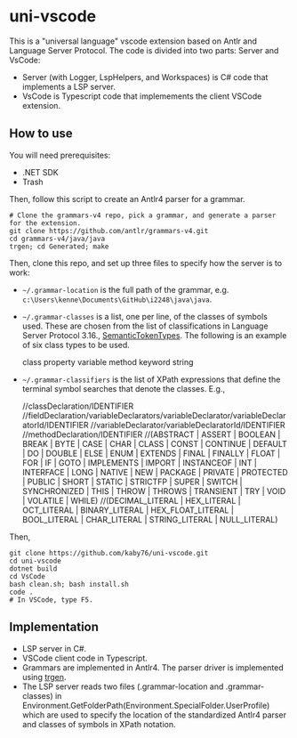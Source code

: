 # uni-vscode

This is a "universal language" vscode extension based on Antlr
and Language Server Protocol. The code is divided into two parts:
Server and VsCode:

* Server (with Logger, LspHelpers, and Workspaces) is C# code that
implements a LSP server.
* VsCode is Typescript code that implemements the client VSCode
extension.

## How to use

You will need prerequisites:

* .NET SDK
* Trash

Then, follow this script to create an Antlr4 parser for a grammar.

    # Clone the grammars-v4 repo, pick a grammar, and generate a parser for the extension.
    git clone https://github.com/antlr/grammars-v4.git
    cd grammars-v4/java/java
    trgen; cd Generated; make

Then, clone this repo, and set up three files to specify how the server
is to work:

* `~/.grammar-location` is the full path of the grammar, e.g.
`c:\Users\kenne\Documents\GitHub\i2248\java\java`.
* `~/.grammar-classes` is a list, one per line, of the classes
of symbols used. These are chosen from the list of classifications
in Language Server Protocol 3.16.,
[SemanticTokenTypes](https://microsoft.github.io/language-server-protocol/specifications/specification-current/#textDocument_semanticTokens).
The following is an example of six class types to be used.

    class
    property
    variable
    method
    keyword
    string

* `~/.grammar-classifiers` is the list of XPath expressions that
define the terminal symbol searches that denote the classes. E.g.,

    //classDeclaration/IDENTIFIER
    //fieldDeclaration/variableDeclarators/variableDeclarator/variableDeclaratorId/IDENTIFIER
    //variableDeclarator/variableDeclaratorId/IDENTIFIER
    //methodDeclaration/IDENTIFIER
    //(ABSTRACT | ASSERT | BOOLEAN | BREAK | BYTE | CASE | CHAR | CLASS | CONST | CONTINUE | DEFAULT | DO | DOUBLE | ELSE | ENUM | EXTENDS | FINAL | FINALLY | FLOAT | FOR | IF | GOTO | IMPLEMENTS | IMPORT | INSTANCEOF | INT | INTERFACE | LONG | NATIVE | NEW | PACKAGE | PRIVATE | PROTECTED | PUBLIC | SHORT | STATIC | STRICTFP | SUPER | SWITCH | SYNCHRONIZED | THIS | THROW | THROWS | TRANSIENT | TRY | VOID | VOLATILE | WHILE)
    //(DECIMAL_LITERAL | HEX_LITERAL | OCT_LITERAL | BINARY_LITERAL | HEX_FLOAT_LITERAL | BOOL_LITERAL | CHAR_LITERAL | STRING_LITERAL | NULL_LITERAL)

Then, 

    git clone https://github.com/kaby76/uni-vscode.git
    cd uni-vscode
    dotnet build
    cd VsCode
    bash clean.sh; bash install.sh
    code .
    # In VSCode, type F5.

## Implementation

* LSP server in C#.
* VSCode client code in Typescript.
* Grammars are implemented in Antlr4. The parser driver is implemented
using [trgen](https://github.com/kaby76/Domemtech.Trash/tree/main/trgen).
* The LSP server reads two files (.grammar-location and .grammar-classes)
in Environment.GetFolderPath(Environment.SpecialFolder.UserProfile) which
are used to specify the location of the standardized Antlr4 parser and
classes of symbols in XPath notation.
